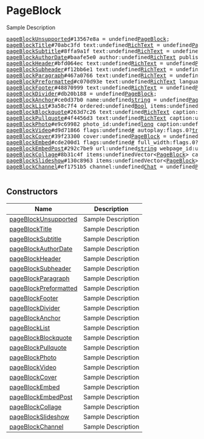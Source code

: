 # PageBlock

Sample Description

<pre>
<a href="../constructor/pageBlockUnsupported">pageBlockUnsupported</a>#13567e8a = undefined<a href="../type/PageBlock.md">PageBlock</a>;
<a href="../constructor/pageBlockTitle">pageBlockTitle</a>#70abc3fd text:undefined<a href="../type/RichText.md">RichText</a> = undefined<a href="../type/PageBlock.md">PageBlock</a>;
<a href="../constructor/pageBlockSubtitle">pageBlockSubtitle</a>#8ffa9a1f text:undefined<a href="../type/RichText.md">RichText</a> = undefined<a href="../type/PageBlock.md">PageBlock</a>;
<a href="../constructor/pageBlockAuthorDate">pageBlockAuthorDate</a>#baafe5e0 author:undefined<a href="../type/RichText.md">RichText</a> published_date:undefined<a href="../type/int.md">int</a> = undefined<a href="../type/PageBlock.md">PageBlock</a>;
<a href="../constructor/pageBlockHeader">pageBlockHeader</a>#bfd064ec text:undefined<a href="../type/RichText.md">RichText</a> = undefined<a href="../type/PageBlock.md">PageBlock</a>;
<a href="../constructor/pageBlockSubheader">pageBlockSubheader</a>#f12bb6e1 text:undefined<a href="../type/RichText.md">RichText</a> = undefined<a href="../type/PageBlock.md">PageBlock</a>;
<a href="../constructor/pageBlockParagraph">pageBlockParagraph</a>#467a0766 text:undefined<a href="../type/RichText.md">RichText</a> = undefined<a href="../type/PageBlock.md">PageBlock</a>;
<a href="../constructor/pageBlockPreformatted">pageBlockPreformatted</a>#c070d93e text:undefined<a href="../type/RichText.md">RichText</a> language:undefined<a href="../type/string.md">string</a> = undefined<a href="../type/PageBlock.md">PageBlock</a>;
<a href="../constructor/pageBlockFooter">pageBlockFooter</a>#48870999 text:undefined<a href="../type/RichText.md">RichText</a> = undefined<a href="../type/PageBlock.md">PageBlock</a>;
<a href="../constructor/pageBlockDivider">pageBlockDivider</a>#db20b188 = undefined<a href="../type/PageBlock.md">PageBlock</a>;
<a href="../constructor/pageBlockAnchor">pageBlockAnchor</a>#ce0d37b0 name:undefined<a href="../type/string.md">string</a> = undefined<a href="../type/PageBlock.md">PageBlock</a>;
<a href="../constructor/pageBlockList">pageBlockList</a>#3a58c7f4 ordered:undefined<a href="../type/Bool.md">Bool</a> items:undefinedVector&lt;<a href="../type/RichText.md">RichText</a>&gt; = undefined<a href="../type/PageBlock.md">PageBlock</a>;
<a href="../constructor/pageBlockBlockquote">pageBlockBlockquote</a>#263d7c26 text:undefined<a href="../type/RichText.md">RichText</a> caption:undefined<a href="../type/RichText.md">RichText</a> = undefined<a href="../type/PageBlock.md">PageBlock</a>;
<a href="../constructor/pageBlockPullquote">pageBlockPullquote</a>#4f4456d3 text:undefined<a href="../type/RichText.md">RichText</a> caption:undefined<a href="../type/RichText.md">RichText</a> = undefined<a href="../type/PageBlock.md">PageBlock</a>;
<a href="../constructor/pageBlockPhoto">pageBlockPhoto</a>#e9c69982 photo_id:undefined<a href="../type/long.md">long</a> caption:undefined<a href="../type/RichText.md">RichText</a> = undefined<a href="../type/PageBlock.md">PageBlock</a>;
<a href="../constructor/pageBlockVideo">pageBlockVideo</a>#d9d71866 flags:undefined<a href="../type/#.md">#</a> autoplay:flags.0?<a href="../type/true.md">true</a> loop:flags.1?<a href="../type/true.md">true</a> video_id:undefined<a href="../type/long.md">long</a> caption:undefined<a href="../type/RichText.md">RichText</a> = undefined<a href="../type/PageBlock.md">PageBlock</a>;
<a href="../constructor/pageBlockCover">pageBlockCover</a>#39f23300 cover:undefined<a href="../type/PageBlock.md">PageBlock</a> = undefined<a href="../type/PageBlock.md">PageBlock</a>;
<a href="../constructor/pageBlockEmbed">pageBlockEmbed</a>#cde200d1 flags:undefined<a href="../type/#.md">#</a> full_width:flags.0?<a href="../type/true.md">true</a> allow_scrolling:flags.3?<a href="../type/true.md">true</a> url:flags.1?<a href="../type/string.md">string</a> html:flags.2?<a href="../type/string.md">string</a> poster_photo_id:flags.4?<a href="../type/long.md">long</a> w:undefined<a href="../type/int.md">int</a> h:undefined<a href="../type/int.md">int</a> caption:undefined<a href="../type/RichText.md">RichText</a> = undefined<a href="../type/PageBlock.md">PageBlock</a>;
<a href="../constructor/pageBlockEmbedPost">pageBlockEmbedPost</a>#292c7be9 url:undefined<a href="../type/string.md">string</a> webpage_id:undefined<a href="../type/long.md">long</a> author_photo_id:undefined<a href="../type/long.md">long</a> author:undefined<a href="../type/string.md">string</a> date:undefined<a href="../type/int.md">int</a> blocks:undefinedVector&lt;<a href="../type/PageBlock.md">PageBlock</a>&gt; caption:undefined<a href="../type/RichText.md">RichText</a> = undefined<a href="../type/PageBlock.md">PageBlock</a>;
<a href="../constructor/pageBlockCollage">pageBlockCollage</a>#8b31c4f items:undefinedVector&lt;<a href="../type/PageBlock.md">PageBlock</a>&gt; caption:undefined<a href="../type/RichText.md">RichText</a> = undefined<a href="../type/PageBlock.md">PageBlock</a>;
<a href="../constructor/pageBlockSlideshow">pageBlockSlideshow</a>#130c8963 items:undefinedVector&lt;<a href="../type/PageBlock.md">PageBlock</a>&gt; caption:undefined<a href="../type/RichText.md">RichText</a> = undefined<a href="../type/PageBlock.md">PageBlock</a>;
<a href="../constructor/pageBlockChannel">pageBlockChannel</a>#ef1751b5 channel:undefined<a href="../type/Chat.md">Chat</a> = undefined<a href="../type/PageBlock.md">PageBlock</a>;

</pre>

## Constructors

| Name | Description |
|------|-------------|
| [pageBlockUnsupported](../constructor/pageBlockUnsupported.md) | Sample Description |
| [pageBlockTitle](../constructor/pageBlockTitle.md) | Sample Description |
| [pageBlockSubtitle](../constructor/pageBlockSubtitle.md) | Sample Description |
| [pageBlockAuthorDate](../constructor/pageBlockAuthorDate.md) | Sample Description |
| [pageBlockHeader](../constructor/pageBlockHeader.md) | Sample Description |
| [pageBlockSubheader](../constructor/pageBlockSubheader.md) | Sample Description |
| [pageBlockParagraph](../constructor/pageBlockParagraph.md) | Sample Description |
| [pageBlockPreformatted](../constructor/pageBlockPreformatted.md) | Sample Description |
| [pageBlockFooter](../constructor/pageBlockFooter.md) | Sample Description |
| [pageBlockDivider](../constructor/pageBlockDivider.md) | Sample Description |
| [pageBlockAnchor](../constructor/pageBlockAnchor.md) | Sample Description |
| [pageBlockList](../constructor/pageBlockList.md) | Sample Description |
| [pageBlockBlockquote](../constructor/pageBlockBlockquote.md) | Sample Description |
| [pageBlockPullquote](../constructor/pageBlockPullquote.md) | Sample Description |
| [pageBlockPhoto](../constructor/pageBlockPhoto.md) | Sample Description |
| [pageBlockVideo](../constructor/pageBlockVideo.md) | Sample Description |
| [pageBlockCover](../constructor/pageBlockCover.md) | Sample Description |
| [pageBlockEmbed](../constructor/pageBlockEmbed.md) | Sample Description |
| [pageBlockEmbedPost](../constructor/pageBlockEmbedPost.md) | Sample Description |
| [pageBlockCollage](../constructor/pageBlockCollage.md) | Sample Description |
| [pageBlockSlideshow](../constructor/pageBlockSlideshow.md) | Sample Description |
| [pageBlockChannel](../constructor/pageBlockChannel.md) | Sample Description |

